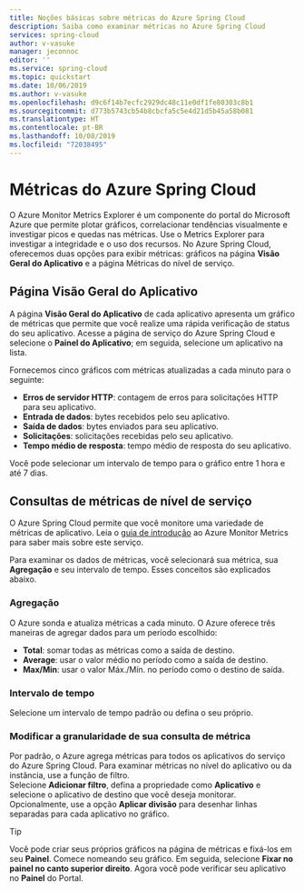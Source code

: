 ```yaml
---
title: Noções básicas sobre métricas do Azure Spring Cloud
description: Saiba como examinar métricas no Azure Spring Cloud
services: spring-cloud
author: v-vasuke
manager: jeconnoc
editor: ''
ms.service: spring-cloud
ms.topic: quickstart
ms.date: 10/06/2019
ms.author: v-vasuke
ms.openlocfilehash: d9c6f14b7ecfc2929dc48c11e0df1fe80303c8b1
ms.sourcegitcommit: d773b5743cb54b8cbcfa5c5e4d21d5b45a58b081
ms.translationtype: HT
ms.contentlocale: pt-BR
ms.lasthandoff: 10/08/2019
ms.locfileid: "72038495"
---
```

# <a name="metrics-for-azure-spring-cloud"></a>Métricas do Azure Spring Cloud

O Azure Monitor Metrics Explorer é um componente do portal do Microsoft Azure que permite plotar gráficos, correlacionar tendências visualmente e investigar picos e quedas nas métricas. Use o Metrics Explorer para investigar a integridade e o uso dos recursos. No Azure Spring Cloud, oferecemos duas opções para exibir métricas: gráficos na página **Visão Geral do Aplicativo** e a página Métricas do nível de serviço.

## <a name="application-overview-page"></a>Página Visão Geral do Aplicativo

A página **Visão Geral do Aplicativo** de cada aplicativo apresenta um gráfico de métricas que permite que você realize uma rápida verificação de status do seu aplicativo.  Acesse a página de serviço do Azure Spring Cloud e selecione o **Painel do Aplicativo**; em seguida, selecione um aplicativo na lista.  

Fornecemos cinco gráficos com métricas atualizadas a cada minuto para o seguinte:

* **Erros de servidor HTTP**: contagem de erros para solicitações HTTP para seu aplicativo.
* **Entrada de dados**: bytes recebidos pelo seu aplicativo.
* **Saída de dados**: bytes enviados para seu aplicativo.
* **Solicitações**: solicitações recebidas pelo seu aplicativo.
* **Tempo médio de resposta**: tempo médio de resposta do seu aplicativo.

Você pode selecionar um intervalo de tempo para o gráfico entre 1 hora e até 7 dias.

## <a name="service-level-metric-queries"></a>Consultas de métricas de nível de serviço

O Azure Spring Cloud permite que você monitore uma variedade de métricas de aplicativo. Leia o [guia de introdução](https://docs.microsoft.com/azure/azure-monitor/platform/metrics-getting-started) ao Azure Monitor Metrics para saber mais sobre este serviço.

Para examinar os dados de métricas, você selecionará sua métrica, sua **Agregação** e seu intervalo de tempo.  Esses conceitos são explicados abaixo.

### <a name="aggregation"></a>Agregação 

O Azure sonda e atualiza métricas a cada minuto. O Azure oferece três maneiras de agregar dados para um período escolhido:

* **Total**: somar todas as métricas como a saída de destino.
* **Average**: usar o valor médio no período como a saída de destino.
* **Max/Min**: usar o valor Máx./Mín. no período como o destino de saída.

### <a name="time-range"></a>Intervalo de tempo

Selecione um intervalo de tempo padrão ou defina o seu próprio.

### <a name="modifying-the-granularity-of-your-metric-query"></a>Modificar a granularidade de sua consulta de métrica

Por padrão, o Azure agrega métricas para todos os aplicativos do serviço do Azure Spring Cloud. Para examinar métricas no nível do aplicativo ou da instância, use a função de filtro.  
Selecione **Adicionar filtro**, defina a propriedade como **Aplicativo** e selecione o aplicativo de destino que você deseja monitorar. Opcionalmente, use a opção **Aplicar divisão** para desenhar linhas separadas para cada aplicativo no gráfico.

>[!TIP]
> Você pode criar seus próprios gráficos na página de métricas e fixá-los em seu **Painel**. Comece nomeando seu gráfico.  Em seguida, selecione **Fixar no painel no canto superior direito**. Agora você pode verificar seu aplicativo no **Painel** do Portal.